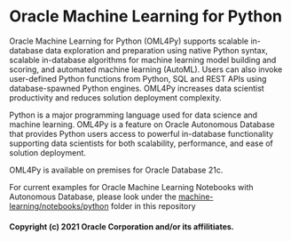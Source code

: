 # Oracle Machine Learning for Python
Oracle Machine Learning for Python (OML4Py) supports scalable in-database data exploration and preparation using native Python syntax, scalable in-database algorithms for machine learning model building and scoring, and automated machine learning (AutoML). Users can also invoke user-defined Python functions from Python, SQL and REST APIs using database-spawned Python engines. OML4Py increases data scientist productivity and reduces solution deployment complexity.

Python is a major programming language used for data science and machine learning. OML4Py is a feature on Oracle Autonomous Database that provides Python users access to powerful in-database functionality supporting data scientists for both scalability, performance, and ease of solution deployment. 

OML4Py is available on premises for Oracle Database 21c. 

For current examples for Oracle Machine Learning Notebooks with Autonomous Database, please look under the [machine-learning/notebooks/python](https://github.com/oracle/oracle-db-examples/tree/master/machine-learning/notebooks/python) folder in this repository

#### Copyright (c) 2021 Oracle Corporation and/or its affilitiates.
